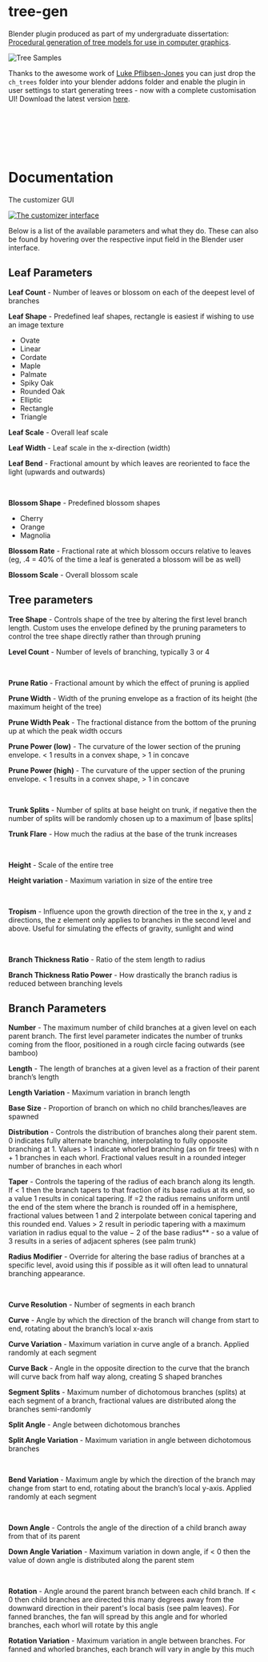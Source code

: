 # tree-gen
Blender plugin produced as part of my undergraduate dissertation: [Procedural generation of tree models for use in computer graphics](https://chewitt.me/Papers/CTH-Dissertation-2017.pdf).

![Tree Samples](http://chewitt.me/Folio/Trees.jpg)

Thanks to the awesome work of [Luke Pflibsen-Jones](https://github.com/luketimothyjones) you can just drop the `ch_trees` folder into your blender addons folder and enable the plugin in user settings to start generating trees - now with a complete customisation UI! Download the latest version [here](https://github.com/friggog/tree-gen/archive/master.zip).

&nbsp;

&nbsp;

&nbsp;

# Documentation

The customizer GUI

[![The customizer interface](https://i.imgur.com/LO0i7SM.jpg)](https://i.imgur.com/AcxtG58.jpg)

Below is a list of the available parameters and what they do. These can also be found by hovering over the respective input field in the Blender user interface.

Leaf Parameters
---------------

**Leaf Count** - Number of leaves or blossom on each of the deepest level of branches

**Leaf Shape** - Predefined leaf shapes, rectangle is easiest if wishing to use an image texture
 - Ovate
 - Linear
 - Cordate
 - Maple
 - Palmate
 - Spiky Oak
 - Rounded Oak
 - Elliptic
 - Rectangle
 - Triangle

**Leaf Scale** - Overall leaf scale

**Leaf Width** - Leaf scale in the x-direction (width)

**Leaf Bend** - Fractional amount by which leaves are reoriented to face the light (upwards and outwards)

&nbsp;

**Blossom Shape** - Predefined blossom shapes
 - Cherry
 - Orange
 - Magnolia

**Blossom Rate** - Fractional rate at which blossom occurs relative to leaves (eg, .4 = 40% of the time a leaf is generated a blossom will be as well)

**Blossom Scale** - Overall blossom scale

Tree parameters
---------------

**Tree Shape** - Controls shape of the tree by altering the first level branch length. Custom uses the envelope defined by the pruning parameters to control the tree shape directly rather than through pruning

**Level Count** - Number of levels of branching, typically 3 or 4

&nbsp;

**Prune Ratio** - Fractional amount by which the effect of pruning is applied

**Prune Width** - Width of the pruning envelope as a fraction of its height (the maximum height of the tree)

**Prune Width Peak** - The fractional distance from the bottom of the pruning up at which the peak width occurs

**Prune Power (low)** - The curvature of the lower section of the pruning envelope. < 1 results in a convex shape, > 1 in concave

**Prune Power (high)** - The curvature of the upper section of the pruning envelope. < 1 results in a convex shape, > 1 in concave

&nbsp;

**Trunk Splits** - Number of splits at base height on trunk, if negative then the number of splits will be randomly chosen up to a maximum of |base splits|

**Trunk Flare** - How much the radius at the base of the trunk increases

&nbsp;

**Height** - Scale of the entire tree

**Height variation** - Maximum variation in size of the entire tree

&nbsp;

**Tropism** - Influence upon the growth direction of the tree in the x, y and z directions, the z element only applies to branches in the second level and above. Useful for simulating the effects of gravity, sunlight and wind

&nbsp;

**Branch Thickness Ratio** - Ratio of the stem length to radius

**Branch Thickness Ratio Power** - How drastically the branch radius is reduced between branching levels

Branch Parameters
-----------------

**Number** - The maximum number of child branches at a given level on each parent branch. The first level parameter indicates the number of trunks coming from the floor, positioned in a rough circle facing outwards (see bamboo)

**Length** - The length of branches at a given level as a fraction of their parent branch’s length

**Length Variation** - Maximum variation in branch length

**Base Size** - Proportion of branch on which no child branches/leaves are spawned

**Distribution** - Controls the distribution of branches along their parent stem. 0 indicates fully alternate branching, interpolating to fully opposite branching at 1. Values > 1 indicate whorled branching (as on fir trees) with n + 1 branches in each whorl. Fractional values result in a rounded integer number of branches in each whorl

**Taper** - Controls the tapering of the radius of each branch along its length. If < 1 then the branch tapers to that fraction of its base radius at its end, so a value 1 results in conical tapering. If =2 the radius remains uniform until the end of the stem where the branch is rounded off in a hemisphere, fractional values between 1 and 2 interpolate between conical tapering and this rounded end. Values > 2 result in periodic tapering with a maximum variation in radius equal to the value − 2 of the base radius** - so a value of 3 results in a series of adjacent spheres (see palm trunk)

**Radius Modifier** - Override for altering the base radius of branches at a specific level, avoid using this if possible as it will often lead to unnatural branching appearance.

&nbsp;

**Curve Resolution** - Number of segments in each branch

**Curve** - Angle by which the direction of the branch will change from start to end, rotating about the branch’s local x-axis

**Curve Variation** - Maximum variation in curve angle of a branch. Applied randomly at each segment

**Curve Back** - Angle in the opposite direction to the curve that the branch will curve back from half way along, creating S shaped branches

**Segment Splits** - Maximum number of dichotomous branches (splits) at each segment of a branch, fractional values are distributed along the branches semi-randomly

**Split Angle** - Angle between dichotomous branches

**Split Angle Variation** - Maximum variation in angle between dichotomous branches

&nbsp;

**Bend Variation** - Maximum angle by which the direction of the branch may change from start to end, rotating about the branch’s local y-axis. Applied randomly at each segment

&nbsp;

**Down Angle** - Controls the angle of the direction of a child branch away from that of its parent

**Down Angle Variation** - Maximum variation in down angle, if < 0 then the value of down angle is distributed along the parent stem

&nbsp;

**Rotation** - Angle around the parent branch between each child branch. If < 0 then child branches are directed this many degrees away from the downward direction in their parent's local basis (see palm leaves). For fanned branches, the fan will spread by this angle and for whorled branches, each whorl will rotate by this angle

**Rotation Variation** - Maximum variation in angle between branches. For fanned and whorled branches, each branch will vary in angle by this much
